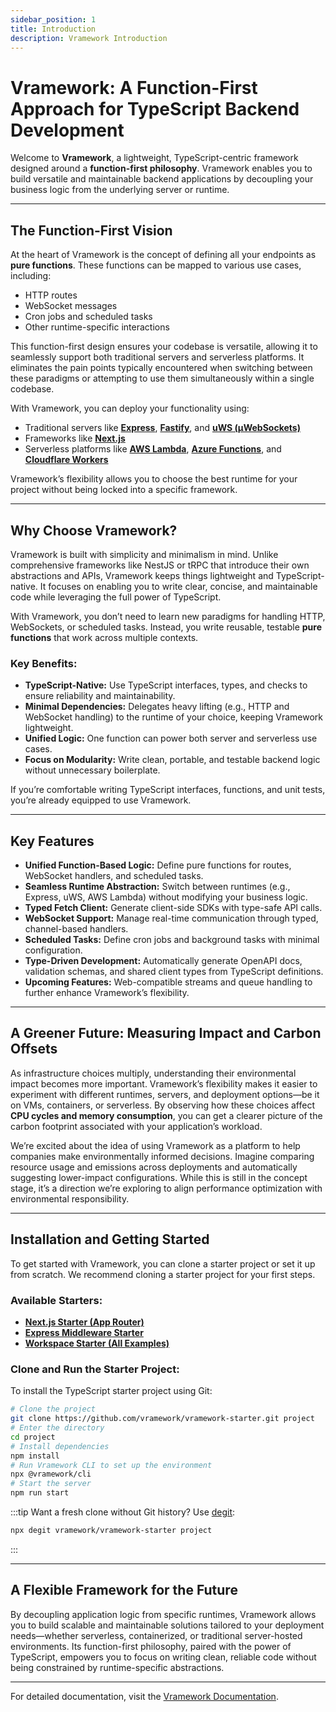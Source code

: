 ```yaml
---
sidebar_position: 1
title: Introduction
description: Vramework Introduction
---
```


# Vramework: A Function-First Approach for TypeScript Backend Development

Welcome to **Vramework**, a lightweight, TypeScript-centric framework designed around a **function-first philosophy**. Vramework enables you to build versatile and maintainable backend applications by decoupling your business logic from the underlying server or runtime.

---

## The Function-First Vision

At the heart of Vramework is the concept of defining all your endpoints as **pure functions**. These functions can be mapped to various use cases, including:

- HTTP routes
- WebSocket messages
- Cron jobs and scheduled tasks
- Other runtime-specific interactions

This function-first design ensures your codebase is versatile, allowing it to seamlessly support both traditional servers and serverless platforms. It eliminates the pain points typically encountered when switching between these paradigms or attempting to use them simultaneously within a single codebase.

With Vramework, you can deploy your functionality using:

- Traditional servers like **[Express](https://expressjs.com)**, **[Fastify](https://www.fastify.io)**, and **[uWS (µWebSockets)](https://github.com/uNetworking/uWebSockets.js)**
- Frameworks like **[Next.js](https://nextjs.org)**
- Serverless platforms like **[AWS Lambda](https://aws.amazon.com/lambda)**, **[Azure Functions](https://azure.microsoft.com/en-us/products/functions/)**, and **[Cloudflare Workers](https://workers.cloudflare.com)**

Vramework’s flexibility allows you to choose the best runtime for your project without being locked into a specific framework.

---

## Why Choose Vramework?

Vramework is built with simplicity and minimalism in mind. Unlike comprehensive frameworks like NestJS or tRPC that introduce their own abstractions and APIs, Vramework keeps things lightweight and TypeScript-native. It focuses on enabling you to write clear, concise, and maintainable code while leveraging the full power of TypeScript.

With Vramework, you don’t need to learn new paradigms for handling HTTP, WebSockets, or scheduled tasks. Instead, you write reusable, testable **pure functions** that work across multiple contexts.

### Key Benefits:
- **TypeScript-Native:** Use TypeScript interfaces, types, and checks to ensure reliability and maintainability.
- **Minimal Dependencies:** Delegates heavy lifting (e.g., HTTP and WebSocket handling) to the runtime of your choice, keeping Vramework lightweight.
- **Unified Logic:** One function can power both server and serverless use cases.
- **Focus on Modularity:** Write clean, portable, and testable backend logic without unnecessary boilerplate.

If you’re comfortable writing TypeScript interfaces, functions, and unit tests, you’re already equipped to use Vramework.

---

## Key Features

- **Unified Function-Based Logic:** Define pure functions for routes, WebSocket handlers, and scheduled tasks.
- **Seamless Runtime Abstraction:** Switch between runtimes (e.g., Express, uWS, AWS Lambda) without modifying your business logic.
- **Typed Fetch Client:** Generate client-side SDKs with type-safe API calls.
- **WebSocket Support:** Manage real-time communication through typed, channel-based handlers.
- **Scheduled Tasks:** Define cron jobs and background tasks with minimal configuration.
- **Type-Driven Development:** Automatically generate OpenAPI docs, validation schemas, and shared client types from TypeScript definitions.
- **Upcoming Features:** Web-compatible streams and queue handling to further enhance Vramework’s flexibility.

---

## A Greener Future: Measuring Impact and Carbon Offsets

As infrastructure choices multiply, understanding their environmental impact becomes more important. Vramework’s flexibility makes it easier to experiment with different runtimes, servers, and deployment options—be it on VMs, containers, or serverless. By observing how these choices affect **CPU cycles and memory consumption**, you can get a clearer picture of the carbon footprint associated with your application’s workload.

We’re excited about the idea of using Vramework as a platform to help companies make environmentally informed decisions. Imagine comparing resource usage and emissions across deployments and automatically suggesting lower-impact configurations. While this is still in the concept stage, it’s a direction we’re exploring to align performance optimization with environmental responsibility.

---

## Installation and Getting Started

To get started with Vramework, you can clone a starter project or set it up from scratch. We recommend cloning a starter project for your first steps.

### Available Starters:

- **[Next.js Starter (App Router)](./10-core/10-getting-started.md)**
- **[Express Middleware Starter](./10-core/10-getting-started.md)**
- **[Workspace Starter (All Examples)](./10-core/10-getting-started.md)**

### Clone and Run the Starter Project:

To install the TypeScript starter project using Git:

```bash
# Clone the project
git clone https://github.com/vramework/vramework-starter.git project
# Enter the directory
cd project
# Install dependencies
npm install
# Run Vramework CLI to set up the environment
npx @vramework/cli
# Start the server
npm run start
```

:::tip
Want a fresh clone without Git history? Use [degit](https://github.com/Rich-Harris/degit):
```bash
npx degit vramework/vramework-starter project
```
:::

---

## A Flexible Framework for the Future

By decoupling application logic from specific runtimes, Vramework allows you to build scalable and maintainable solutions tailored to your deployment needs—whether serverless, containerized, or traditional server-hosted environments. Its function-first philosophy, paired with the power of TypeScript, empowers you to focus on writing clean, reliable code without being constrained by runtime-specific abstractions.

---

For detailed documentation, visit the [Vramework Documentation](https://vramework.dev/docs).
